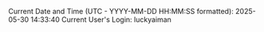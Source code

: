 Current Date and Time (UTC - YYYY-MM-DD HH:MM:SS formatted): 2025-05-30 14:33:40
Current User's Login: luckyaiman

